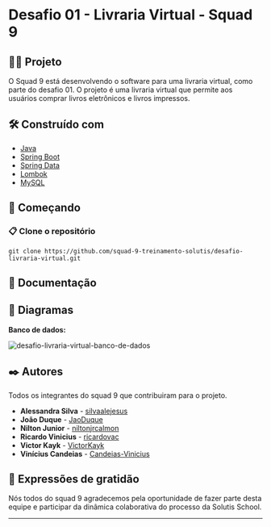 # Desafio 01 - Livraria Virtual - Squad 9

## 👨‍💻 Projeto

O Squad 9 está desenvolvendo o software para uma livraria virtual, como parte do desafio 01. O projeto é uma livraria virtual que permite aos usuários comprar livros eletrônicos e livros impressos.

## 🛠️ Construído com

- [Java](https://www.oracle.com/java/technologies/javase/jdk20-archive-downloads.html)
- [Spring Boot](https://spring.io/)
- [Spring Data](https://spring.io/projects/spring-data-jpa)
- [Lombok](https://projectlombok.org/)
- [MySQL](https://www.mysql.com/)

## 🚀 Começando

### 📋 Clone o repositório

```
git clone https://github.com/squad-9-treinamento-solutis/desafio-livraria-virtual.git
```

## 📕 Documentação

## 📝 Diagramas

**Banco de dados:**

![desafio-livraria-virtual-banco-de-dados](https://github.com/squad-9-treinamento-solutis/desafio-livraria-virtual/assets/76819323/b82effd0-2115-4495-ba0e-07b40a5bf609)

## ✒️ Autores

Todos os integrantes do squad 9 que contribuiram para o projeto.

- **Alessandra Silva** - [silvaalejesus](https://github.com/silvaalejesus)
- **João Duque** - [JaoDuque](https://github.com/JaoDuque)
- **Nilton Junior** - [niltonjrcalmon](https://github.com/niltonjrcalmon)
- **Ricardo Vinicius** - [ricardovac](https://github.com/ricardovac)
- **Victor Kayk** - [VictorKayk](https://github.com/VictorKayk)
- **Vinícius Candeias** - [Candeias-Vinicius](https://github.com/Candeias-Vinicius)

## 🎁 Expressões de gratidão

Nós todos do squad 9 agradecemos pela oportunidade de fazer parte desta equipe e participar da dinâmica colaborativa do processo da Solutis School.

---
